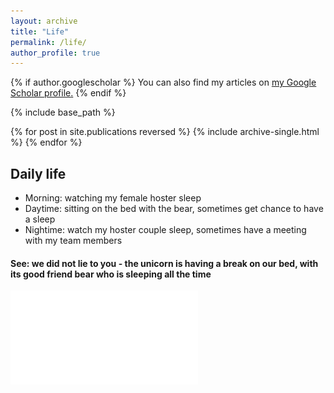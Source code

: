 ```yaml
---
layout: archive
title: "Life"
permalink: /life/
author_profile: true
---
```


{% if author.googlescholar %}
  You can also find my articles on <u><a href="{{author.googlescholar}}">my Google Scholar profile</a>.</u>
{% endif %}

{% include base_path %}

{% for post in site.publications reversed %}
  {% include archive-single.html %}
{% endfor %}

## Daily life

* Morning: watching my female hoster sleep
* Daytime: sitting on the bed with the bear, sometimes get chance to have a sleep
* Nightime: watch my hoster couple sleep, sometimes have a meeting with my team members

#### See: we did not lie to you - the unicorn is having a break on our bed, with its good friend bear who is sleeping all the time

![sleep](Jinjiao_sleep.pdf)